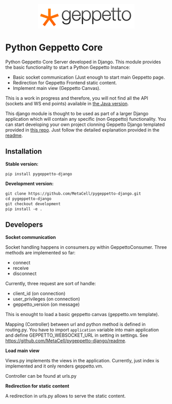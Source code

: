 <p align="center">
  <img src="https://github.com/tarelli/bucket/blob/master/geppetto%20logo.png?raw=true" alt="Geppetto logo"/>
</p>

# Python Geppetto Core
Python Geppetto Core Server developed in Django. This module provides the basic functionality to start a Python Geppetto Instance:
- Basic socket communication (Just enough to start main Geppetto page.
- Redirection for Geppetto Frontend static content.
- Implement main view (Geppetto Canvas).

This is a work in progress and therefore, you will not find all the API (sockets and WS end points) available in [the Java version](https://github.com/openworm/org.geppetto.frontend/tree/master/src/main/java/org/geppetto/frontend).

This django module is thought to be used as part of a larger Django application which will contain any specific (non Geppetto) functionality. You can start developing your own project clonning Geppetto Django templated provided in [this repo](https://github.com/MetaCell/geppetto-django-template). Just follow the detailed explanation provided in the [readme](https://github.com/MetaCell/geppetto-django-template).


## Installation

**Stable version:**
```
pip install pygeppetto-django
```

**Development version:**
```
git clone https://github.com/MetaCell/pygeppetto-django.git
cd pygeppetto-django
git checkout development
pip install -e .
```

## Developers

**Socket communication**

Socket handling happens in consumers.py within GeppettoConsumer. Three methods are implemented so far:
- connect
- receive
- disconnect

Currently, three request are sort of handle:
- client_id (on connection)
- user_privileges (on connection)
- geppetto_version (on message)

This is enought to load a basic geppetto canvas (geppetto.vm template).

Mapping (Controller) between url and python method is defined in routing.py. You have to import `application` variable into main application and define GEPPETTO_WEBSOCKET_URL in setting in settings. See https://github.com/MetaCell/pygeppetto-django/readme.

**Load main view**

Views.py implements the views in the application. Currently, just index is implemented and it only renders geppetto.vm.

Controller can be found at urls.py

**Redirection for static content**

A redirection in urls.py allows to serve the static content.

